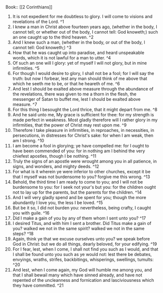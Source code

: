  Book:: [[2 Corinthians]]
 1. It is not expedient for me doubtless to glory. I will come to visions and revelations of the Lord. ^1
 2. I knew a man in Christ above fourteen years ago, (whether in the body, I cannot tell; or whether out of the body, I cannot tell: God knoweth;) such an one caught up to the third heaven. ^2
 3. And I knew such a man, (whether in the body, or out of the body, I cannot tell: God knoweth;) ^3
 4. How that he was caught up into paradise, and heard unspeakable words, which it is not lawful for a man to utter. ^4
 5. Of such an one will I glory: yet of myself I will not glory, but in mine infirmities. ^5
 6. For though I would desire to glory, I shall not be a fool; for I will say the truth: but now I forbear, lest any man should think of me above that which he seeth me to be, or that he heareth of me. ^6
 7. And lest I should be exalted above measure through the abundance of the revelations, there was given to me a thorn in the flesh, the messenger of Satan to buffet me, lest I should be exalted above measure. ^7
 8. For this thing I besought the Lord thrice, that it might depart from me. ^8
 9. And he said unto me, My grace is sufficient for thee: for my strength is made perfect in weakness. Most gladly therefore will I rather glory in my infirmities, that the power of Christ may rest upon me. ^9
 10. Therefore I take pleasure in infirmities, in reproaches, in necessities, in persecutions, in distresses for Christ's sake: for when I am weak, then am I strong. ^10
 11. I am become a fool in glorying; ye have compelled me: for I ought to have been commended of you: for in nothing am I behind the very chiefest apostles, though I be nothing. ^11
 12. Truly the signs of an apostle were wrought among you in all patience, in signs, and wonders, and mighty deeds. ^12
 13. For what is it wherein ye were inferior to other churches, except it be that I myself was not burdensome to you? forgive me this wrong. ^13
 14. Behold, the third time I am ready to come to you; and I will not be burdensome to you: for I seek not your's but you: for the children ought not to lay up for the parents, but the parents for the children. ^14
 15. And I will very gladly spend and be spent for you; though the more abundantly I love you, the less I be loved. ^15
 16. But be it so, I did not burden you: nevertheless, being crafty, I caught you with guile. ^16
 17. Did I make a gain of you by any of them whom I sent unto you? ^17
 18. I desired Titus, and with him I sent a brother. Did Titus make a gain of you? walked we not in the same spirit? walked we not in the same steps? ^18
 19. Again, think ye that we excuse ourselves unto you? we speak before God in Christ: but we do all things, dearly beloved, for your edifying. ^19
 20. For I fear, lest, when I come, I shall not find you such as I would, and that I shall be found unto you such as ye would not: lest there be debates, envyings, wraths, strifes, backbitings, whisperings, swellings, tumults: ^20
 21. And lest, when I come again, my God will humble me among you, and that I shall bewail many which have sinned already, and have not repented of the uncleanness and fornication and lasciviousness which they have committed. ^21
